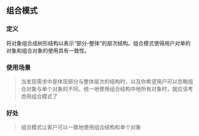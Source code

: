 ## 组合模式

### 定义
将对象组合成树形结构以表示“部分-整体”的层次结构。组合模式使得用户对单的对象和组合对象的使用具有一致性。

### 使用场景
> 当发现需求中是体现部分与整体层次的结构时，以及你希望用户可以忽略组合对象与单个对象的不同，统一地使用组合结构中地所有对象时，就应该考虑用组合模式了

### 好处
> 组合模式让客户可以一致地使用组合结构和单个对象
